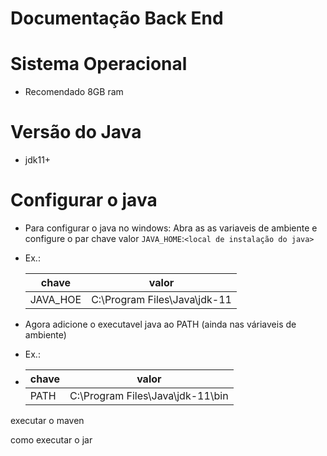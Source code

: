 # Documentação Back End

# Sistema Operacional
- Recomendado 8GB ram

# Versão do Java
- jdk11+

# Configurar o java
- Para configurar o java no windows: Abra as as variaveis de ambiente e configure o par chave valor `JAVA_HOME`:`<local de instalação do java>`
- Ex.:
  
  <p></p>
  
  |chave    |  valor                        |
  |---------|-------------------------------|
  |JAVA_HOE |  C:\Program Files\Java\jdk-11 |

- Agora adicione o executavel java ao PATH (ainda nas váriaveis de ambiente)
- Ex.:
- 
    <p></p>
  
  |chave    |  valor                        |
  |---------|-------------------------------|
  |PATH |  C:\Program Files\Java\jdk-11\bin |
  
executar o maven 

como executar o jar


